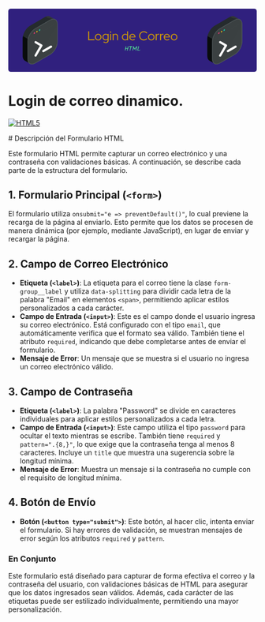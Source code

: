 ![Banner de login](login-html.png)

# Login de correo dinamico.
<p align="left">
<a href="https://developer.mozilla.org/en-US/docs/Glossary/HTML5" target="_blank" rel="noreferrer"><img src="https://raw.githubusercontent.com/danielcranney/readme-generator/main/public/icons/skills/html5-colored.svg" width="36" height="36" alt="HTML5" /></a>
</p>
# Descripción del Formulario HTML

Este formulario HTML permite capturar un correo electrónico y una contraseña con validaciones básicas. A continuación, se describe cada parte de la estructura del formulario.

## 1. Formulario Principal (`<form>`)

El formulario utiliza `onsubmit="e => preventDefault()"`, lo cual previene la recarga de la página al enviarlo. Esto permite que los datos se procesen de manera dinámica (por ejemplo, mediante JavaScript), en lugar de enviar y recargar la página.

## 2. Campo de Correo Electrónico

- **Etiqueta (`<label>`)**: La etiqueta para el correo tiene la clase `form-group__label` y utiliza `data-splitting` para dividir cada letra de la palabra "Email" en elementos `<span>`, permitiendo aplicar estilos personalizados a cada carácter.
- **Campo de Entrada (`<input>`)**: Este es el campo donde el usuario ingresa su correo electrónico. Está configurado con el tipo `email`, que automáticamente verifica que el formato sea válido. También tiene el atributo `required`, indicando que debe completarse antes de enviar el formulario.
- **Mensaje de Error**: Un mensaje que se muestra si el usuario no ingresa un correo electrónico válido.

## 3. Campo de Contraseña

- **Etiqueta (`<label>`)**: La palabra "Password" se divide en caracteres individuales para aplicar estilos personalizados a cada letra.
- **Campo de Entrada (`<input>`)**: Este campo utiliza el tipo `password` para ocultar el texto mientras se escribe. También tiene `required` y `pattern=".{8,}"`, lo que exige que la contraseña tenga al menos 8 caracteres. Incluye un `title` que muestra una sugerencia sobre la longitud mínima.
- **Mensaje de Error**: Muestra un mensaje si la contraseña no cumple con el requisito de longitud mínima.

## 4. Botón de Envío

- **Botón (`<button type="submit">`)**: Este botón, al hacer clic, intenta enviar el formulario. Si hay errores de validación, se muestran mensajes de error según los atributos `required` y `pattern`.

### En Conjunto

Este formulario está diseñado para capturar de forma efectiva el correo y la contraseña del usuario, con validaciones básicas de HTML para asegurar que los datos ingresados sean válidos. Además, cada carácter de las etiquetas puede ser estilizado individualmente, permitiendo una mayor personalización.




<!---[![Login1.png](https://i.postimg.cc/9Q0GsMWb/Login1.png)](https://postimg.cc/5XcYCfQQ)


2.Cuando la contraseña es corta 

[![Login2.png](https://i.postimg.cc/GhhYs2sR/Login2.png)](https://postimg.cc/grQrCGDt)


3.Al escribir

[![Login3.png](https://i.postimg.cc/m2tksFHP/Login3.png)](https://postimg.cc/KRhx7jQb)



4.Validación.

[![Login4.png](https://i.postimg.cc/pLBLQYN1/Login4.png)](https://postimg.cc/SnJ4k9xW)



Ejemplo del codigo!!!!
https://codepen.io/johnjairoac/pen/bGmrGvz --->


